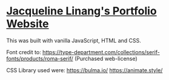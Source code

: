 # [Jacqueline Linang's Portfolio Website](jacquelinelinang.com) 

This was built with vanilla JavaScript, HTML and CSS. 

Font credit to: https://type-department.com/collections/serif-fonts/products/roma-serif/
(Purchased web-license) 

CSS Library used were:
https://bulma.io/
https://animate.style/
